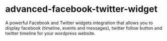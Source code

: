 # advanced-facebook-twitter-widget
A powerful Facebook and Twitter widgets integration that allows you to display facebook (timeline, events and messages), twitter follow button and twitter timeline for your wordpress website.
